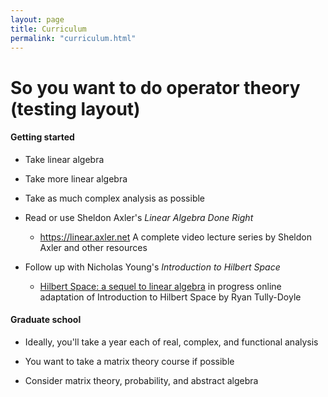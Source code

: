 ```yaml
---
layout: page
title: Curriculum
permalink: "curriculum.html"
---
```


# So you want to do operator theory (testing layout)

#### Getting started

- Take linear algebra

- Take more linear algebra

- Take as much complex analysis as possible

- Read or use Sheldon Axler's _Linear Algebra Done Right_

	- <https://linear.axler.net> A complete video lecture series by Sheldon Axler and other resources

- Follow up with Nicholas Young's _Introduction to Hilbert Space_

	- [Hilbert Space: a sequel to linear algebra][1] in progress online adaptation of Introduction to Hilbert Space by Ryan Tully-Doyle

#### Graduate school

- Ideally, you'll take a year each of real, complex, and functional analysis

- You want to take a matrix theory course if possible
 
- Consider matrix theory, probability, and abstract algebra

[1]:<https://math.newhaven.edu/rtullydo/hilbert/hilbert.html>